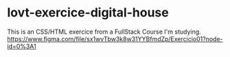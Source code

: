 # lovt-exercice-digital-house
This is an CSS/HTML exercice from a FullStack Course I'm studying. https://www.figma.com/file/sx1wvTbw3k8w31YYBfmdZp/Exercicio01?node-id=0%3A1
